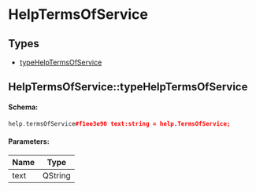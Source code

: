 # HelpTermsOfService

## Types

* [typeHelpTermsOfService](#helptermsofservicetypehelptermsofservice)

## HelpTermsOfService::typeHelpTermsOfService

#### Schema:

```c++
help.termsOfService#f1ee3e90 text:string = help.TermsOfService;
```

#### Parameters:

|Name|Type|
|----|----|
|text|QString|

